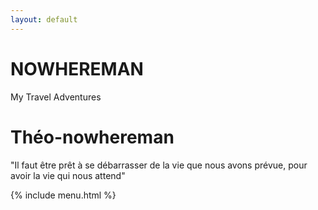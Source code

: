 ```yaml
---
layout: default
---
```


# NOWHEREMAN
My Travel Adventures

# Théo-nowhereman

"Il faut être prêt à se débarrasser de la vie que nous avons prévue, pour avoir la vie qui nous attend"

{% include menu.html %}






